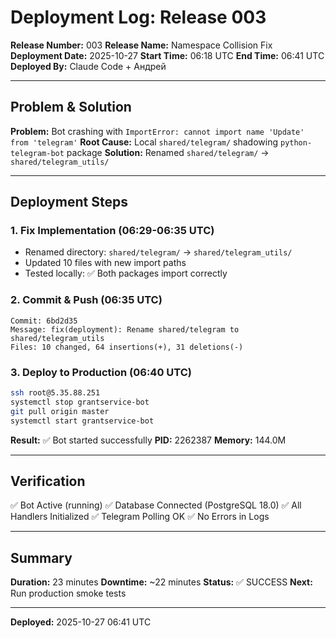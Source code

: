 # Deployment Log: Release 003

**Release Number:** 003
**Release Name:** Namespace Collision Fix
**Deployment Date:** 2025-10-27
**Start Time:** 06:18 UTC
**End Time:** 06:41 UTC
**Deployed By:** Claude Code + Андрей

---

## Problem & Solution

**Problem:** Bot crashing with `ImportError: cannot import name 'Update' from 'telegram'`
**Root Cause:** Local `shared/telegram/` shadowing `python-telegram-bot` package
**Solution:** Renamed `shared/telegram/` → `shared/telegram_utils/`

---

## Deployment Steps

### 1. Fix Implementation (06:29-06:35 UTC)
- Renamed directory: `shared/telegram/` → `shared/telegram_utils/`
- Updated 10 files with new import paths
- Tested locally: ✅ Both packages import correctly

### 2. Commit & Push (06:35 UTC)
```
Commit: 6bd2d35
Message: fix(deployment): Rename shared/telegram to shared/telegram_utils
Files: 10 changed, 64 insertions(+), 31 deletions(-)
```

### 3. Deploy to Production (06:40 UTC)
```bash
ssh root@5.35.88.251
systemctl stop grantservice-bot
git pull origin master
systemctl start grantservice-bot
```

**Result:** ✅ Bot started successfully
**PID:** 2262387
**Memory:** 144.0M

---

## Verification

✅ Bot Active (running)
✅ Database Connected (PostgreSQL 18.0)
✅ All Handlers Initialized
✅ Telegram Polling OK
✅ No Errors in Logs

---

## Summary

**Duration:** 23 minutes
**Downtime:** ~22 minutes
**Status:** ✅ SUCCESS
**Next:** Run production smoke tests

---

**Deployed:** 2025-10-27 06:41 UTC
